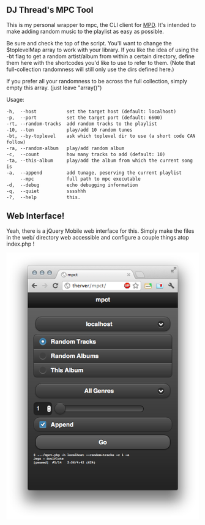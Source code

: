 DJ Thread's MPC Tool
--------------------

This is my personal wrapper to mpc, the CLI client for [MPD](http://www.musicpd.org/). It's intended to make adding random music to the playlist as easy as possible.

Be sure and check the top of the script. You'll want to change the $toplevelMap array to work with your library. If you like the idea of using the -bt flag to get a random artist/album from within a certain directory, define them here with the shortcodes you'd like to use to refer to them. (Note that full-collection randomness will still only use the dirs defined here.)

If you prefer all your randomness to be across the full collection, simply empty this array. (just leave "array()")

Usage:

    -h,  --host           set the target host (default: localhost)
    -p,  --port           set the target port (default: 6600)
    -rt, --random-tracks  add random tracks to the playlist
    -10, --ten            play/add 10 random tunes
    -bt, --by-toplevel    ask which toplevel dir to use (a short code CAN follow)
    -ra, --random-album   play/add random album
    -c,  --count          how many tracks to add (default: 10)
    -ta, --this-album     play/add the album from which the current song is
    -a,  --append         add tunage, peserving the current playlist
         --mpc            full path to mpc executable
    -d,  --debug          echo debugging information
    -q,  --quiet          sssshhh
    -?,  --help           this.


Web Interface!
--------------

Yeah, there is a jQuery Mobile web interface for this. Simply make the files in the web/ directory web accessible and configure a couple things atop index.php !

![jQuery Mobile Web Interface](https://github.com/djthread/mpct/blob/master/Web%20UI%20Screenshot.png?raw=true)
